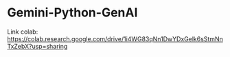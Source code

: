 # Gemini-Python-GenAI

Link colab: https://colab.research.google.com/drive/1i4WG83qNn1DwYDxGelk6sStmNnTxZebX?usp=sharing
